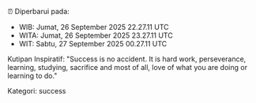 ⏰ Diperbarui pada:
- WIB: Jumat, 26 September 2025 22.27.11 UTC
- WITA: Jumat, 26 September 2025 23.27.11 UTC
- WIT: Sabtu, 27 September 2025 00.27.11 UTC

Kutipan Inspiratif:
"Success is no accident. It is hard work, perseverance, learning, studying, sacrifice and most of all, love of what you are doing or learning to do."


Kategori: success

